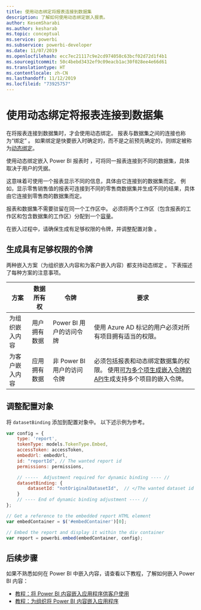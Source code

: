```yaml
---
title: 使用动态绑定将报表连接到数据集
description: 了解如何使用动态绑定嵌入报表。
author: KesemSharabi
ms.author: kesharab
ms.topic: conceptual
ms.service: powerbi
ms.subservice: powerbi-developer
ms.date: 11/07/2019
ms.openlocfilehash: ecc7ec21117c9e2cd974058c63bcf02d72d1f4b1
ms.sourcegitcommit: 50c4bebd3432ef9c09eacb1ac30f028ee4e66d61
ms.translationtype: HT
ms.contentlocale: zh-CN
ms.lasthandoff: 11/12/2019
ms.locfileid: "73925757"
---
```

# <a name="connecting-a-report-to-a-dataset-using-dynamic-binding"></a>使用动态绑定将报表连接到数据集 

在将报表连接到数据集时，才会使用动态绑定。 报表与数据集之间的连接也称为“绑定”  。 如果绑定是快要嵌入时确定的，而不是之前预先确定的，则绑定被称为[动态绑定](https://nam06.safelinks.protection.outlook.com/?url=https%3A%2F%2Fen.wikipedia.org%2Fwiki%2FLate_binding&data=02%7C01%7CKesem.Sharabi%40microsoft.com%7C5d5b0d2d62cf4818f0c108d7635b151e%7C72f988bf86f141af91ab2d7cd011db47%7C1%7C0%7C637087115150775585&sdata=AbEtdJvgy4ivi4v4ziuui%2Bw2ibTQQXBQNYRKbXn5scA%3D&reserved=0)。
 
使用动态绑定嵌入 Power BI 报表时  ，可将同一报表连接到不同的数据集，具体取决于用户的凭据。
 
这意味着可使用一个报表显示不同的信息，具体由它连接到的数据集而定。 例如，显示零售销售值的报表可连接到不同的零售商数据集并生成不同的结果，具体由它连接到零售商的数据集而定。
 
报表和数据集不需要驻留在同一个工作区中。 必须将两个工作区（包含报表的工作区和包含数据集的工作区）分配到一个[容量](azure-pbie-create-capacity.md)。

在嵌入过程中，请确保生成有足够权限的令牌，并调整配置对象   。


## <a name="generating-a-token-with-sufficient-permissions"></a>生成具有足够权限的令牌

两种嵌入方案（为组织嵌入内容和为客户嵌入内容）都支持动态绑定   。 下表描述了每种方案的注意事项。


|方案  |数据所有权  |令牌  |要求  |
|---------|---------|---------|---------|
|为组织嵌入内容     |用户拥有数据         |Power BI 用户的访问令牌         |使用 Azure AD 标记的用户必须对所有项目拥有适当的权限。         |
|为客户嵌入内容      |应用拥有数据         |非 Power BI 用户的访问令牌         |必须包括报表和动态绑定数据集的权限。 使用[可为多个项生成嵌入令牌的 API](embed-sample-for-customers.md#multiEmbedToken)生成支持多个项目的嵌入令牌。         |

## <a name="adjusting-the-config-object"></a>调整配置对象
将 `datasetBinding` 添加到配置对象中。 以下述示例为参考。

```javascript
var config = {
    type: 'report',
    tokenType: models.TokenType.Embed,
    accessToken: accessToken,
    embedUrl: embedUrl,
    id: "reportId", // The wanted report id
    permissions: permissions,

    // -----  Adjustment required for dynamic binding ---- //
    datasetBinding: {
        datasetId: "notOriginalDatasetId",  // </The wanted dataset id
    }
    // ---- End of dynamic binding adjustment ---- //
};

// Get a reference to the embedded report HTML element
var embedContainer = $('#embedContainer')[0];

// Embed the report and display it within the div container
var report = powerbi.embed(embedContainer, config);
```

## <a name="next-steps"></a>后续步骤

如果不熟悉如何在 Power BI 中嵌入内容，请查看以下教程，了解如何嵌入 Power BI 内容：
* [教程：将 Power BI 内容嵌入应用程序供客户使用](embed-sample-for-customers.md)
* [教程：为组织将 Power BI 内容嵌入应用程序](embed-sample-for-your-organization.md)